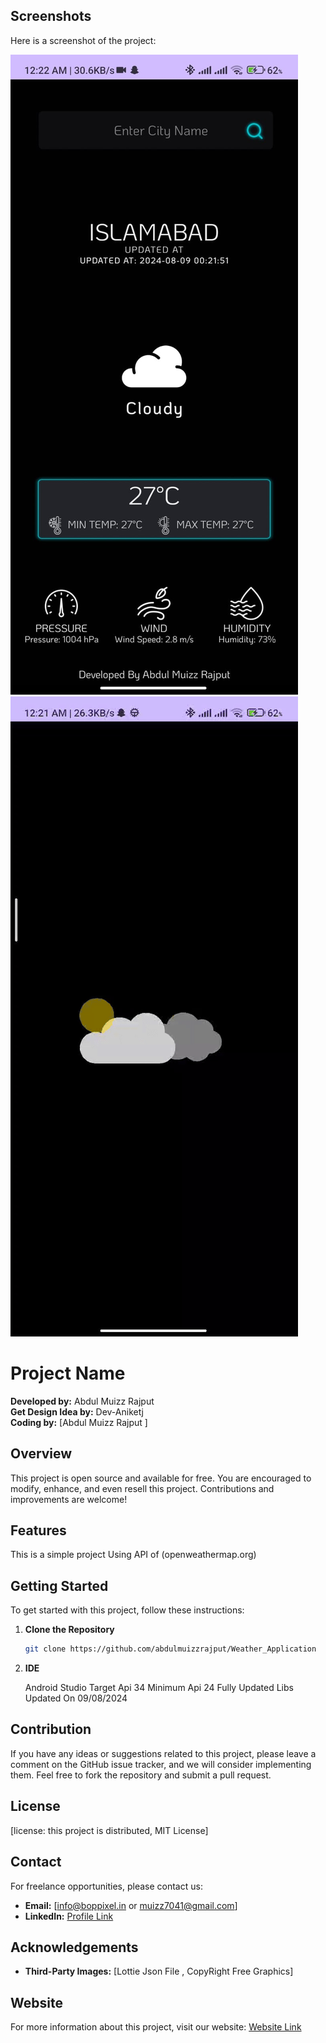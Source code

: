 ## Screenshots

Here is a screenshot of the project:

![Project Screenshot](images/screenshot.jpg)
![Project Screenshot](images/video.gif)



# Project Name

**Developed by:** Abdul Muizz Rajput  
**Get Design Idea by:** Dev-Aniketj  
**Coding by:** [Abdul Muizz Rajput ]

## Overview

This project is open source and available for free. You are encouraged to modify, enhance, and even resell this project. Contributions and improvements are welcome!

## Features

This is a simple project Using API of  (openweathermap.org)

## Getting Started

To get started with this project, follow these instructions:

1. **Clone the Repository**

    ```bash
    git clone https://github.com/abdulmuizzrajput/Weather_Application 
    ```

2. **IDE**

    Android Studio
   Target Api 34
   Minimum Api 24
   Fully Updated Libs
   Updated On 09/08/2024



## Contribution

If you have any ideas or suggestions related to this project, please leave a comment on the GitHub issue tracker, and we will consider implementing them. Feel free to fork the repository and submit a pull request.

## License

[license:  this project is distributed, MIT License]

## Contact

For freelance opportunities, please contact us:

- **Email:** [info@boppixel.in  or muizz7041@gmail.com]
- **LinkedIn:** [Profile Link](https://pk.linkedin.com/in/abdulmuizzrajput)

## Acknowledgements

- **Third-Party Images:** [Lottie Json File , CopyRight Free Graphics]

## Website

For more information about this project, visit our website: [Website Link](https://github.com/abdulmuizzrajput/website)


